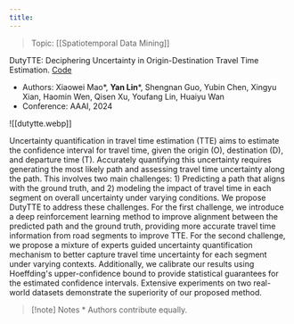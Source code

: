 ```yaml
---
title:
---
```

> Topic: [[Spatiotemporal Data Mining]]

DutyTTE: Deciphering Uncertainty in Origin-Destination Travel Time Estimation. [Code](https://anonymous.4open.science/r/DutyTTE-31D3/README.md)
- Authors: Xiaowei Mao\*, **Yan Lin**\*, Shengnan Guo, Yubin Chen, Xingyu Xian, Haomin Wen, Qisen Xu, Youfang Lin, Huaiyu Wan
- Conference: AAAI, 2024

![[dutytte.webp]]

Uncertainty quantification in travel time estimation (TTE) aims to estimate the confidence interval for travel time, given the origin (O), destination (D), and departure time (T). Accurately quantifying this uncertainty requires generating the most likely path and assessing travel time uncertainty along the path. This involves two main challenges: 1) Predicting a path that aligns with the ground truth, and 2) modeling the impact of travel time in each segment on overall uncertainty under varying conditions. We propose DutyTTE to address these challenges. For the first challenge, we introduce a deep reinforcement learning method to improve alignment between the predicted path and the ground truth, providing more accurate travel time information from road segments to improve TTE. For the second challenge, we propose a mixture of experts guided uncertainty quantification mechanism to better capture travel time uncertainty for each segment under varying contexts. Additionally, we calibrate our results using Hoeffding's upper-confidence bound to provide statistical guarantees for the estimated confidence intervals. Extensive experiments on two real-world datasets demonstrate the superiority of our proposed method.

> [!note] Notes
> \* Authors contribute equally.
